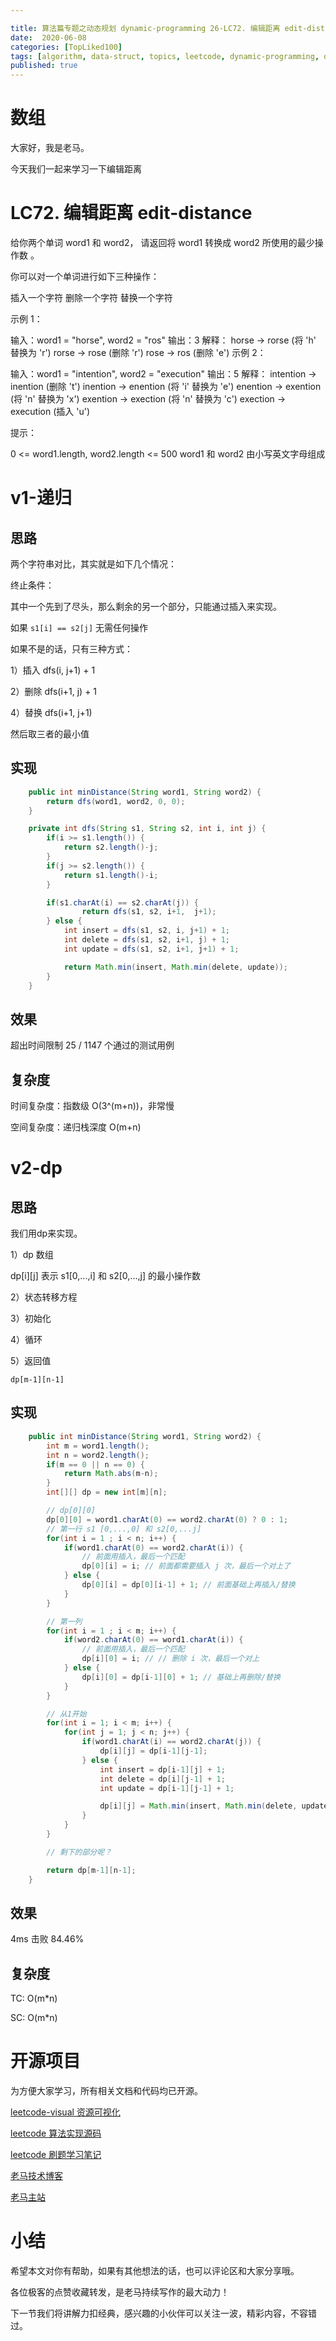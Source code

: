 ```yaml
---

title: 算法篇专题之动态规划 dynamic-programming 26-LC72. 编辑距离 edit-distance
date:  2020-06-08
categories: [TopLiked100]
tags: [algorithm, data-struct, topics, leetcode, dynamic-programming, dp, sf]
published: true
---
```



# 数组

大家好，我是老马。

今天我们一起来学习一下编辑距离

# LC72. 编辑距离 edit-distance

给你两个单词 word1 和 word2， 请返回将 word1 转换成 word2 所使用的最少操作数  。

你可以对一个单词进行如下三种操作：

插入一个字符
删除一个字符
替换一个字符
 

示例 1：

输入：word1 = "horse", word2 = "ros"
输出：3
解释：
horse -> rorse (将 'h' 替换为 'r')
rorse -> rose (删除 'r')
rose -> ros (删除 'e')
示例 2：

输入：word1 = "intention", word2 = "execution"
输出：5
解释：
intention -> inention (删除 't')
inention -> enention (将 'i' 替换为 'e')
enention -> exention (将 'n' 替换为 'x')
exention -> exection (将 'n' 替换为 'c')
exection -> execution (插入 'u')
 

提示：

0 <= word1.length, word2.length <= 500
word1 和 word2 由小写英文字母组成
 


# v1-递归

## 思路

两个字符串对比，其实就是如下几个情况：

终止条件：

其中一个先到了尽头，那么剩余的另一个部分，只能通过插入来实现。

如果 `s1[i] == s2[j]` 无需任何操作

如果不是的话，只有三种方式：

1）插入 dfs(i, j+1) + 1
 
2）删除 dfs(i+1, j) + 1
 
4）替换 dfs(i+1, j+1)

然后取三者的最小值

## 实现

```java
    public int minDistance(String word1, String word2) {
        return dfs(word1, word2, 0, 0);
    }

    private int dfs(String s1, String s2, int i, int j) {
        if(i >= s1.length()) {
            return s2.length()-j;
        }
        if(j >= s2.length()) {
            return s1.length()-i;
        }

        if(s1.charAt(i) == s2.charAt(j)) {
                return dfs(s1, s2, i+1,  j+1);
        } else {
            int insert = dfs(s1, s2, i, j+1) + 1;
            int delete = dfs(s1, s2, i+1, j) + 1;
            int update = dfs(s1, s2, i+1, j+1) + 1;

            return Math.min(insert, Math.min(delete, update));
        }
    }
```

## 效果

超出时间限制
25 / 1147 个通过的测试用例

## 复杂度

时间复杂度：指数级 O(3^(m+n))，非常慢

空间复杂度：递归栈深度 O(m+n)

# v2-dp

## 思路

我们用dp来实现。

1）dp 数组

dp[i][j] 表示 s1[0,...,i] 和 s2[0,...,j] 的最小操作数

2）状态转移方程

3）初始化

4）循环

5）返回值

`dp[m-1][n-1]`

## 实现

```java
    public int minDistance(String word1, String word2) {
        int m = word1.length();
        int n = word2.length();
        if(m == 0 || n == 0) {
            return Math.abs(m-n);
        }
        int[][] dp = new int[m][n];

        // dp[0][0]
        dp[0][0] = word1.charAt(0) == word2.charAt(0) ? 0 : 1;
        // 第一行 s1 [0,...,0] 和 s2[0,...j]
        for(int i = 1 ; i < n; i++) {
            if(word1.charAt(0) == word2.charAt(i)) {
                // 前面用插入，最后一个匹配
                dp[0][i] = i; // 前面都需要插入 j 次，最后一个对上了
            } else {
                dp[0][i] = dp[0][i-1] + 1; // 前面基础上再插入/替换
            }
        }

        // 第一列
        for(int i = 1 ; i < m; i++) {
            if(word2.charAt(0) == word1.charAt(i)) {
                // 前面用插入，最后一个匹配
                dp[i][0] = i; // // 删除 i 次，最后一个对上
            } else {
                dp[i][0] = dp[i-1][0] + 1; // 基础上再删除/替换
            }
        }

        // 从1开始
        for(int i = 1; i < m; i++) {
            for(int j = 1; j < n; j++) {
                if(word1.charAt(i) == word2.charAt(j)) {
                    dp[i][j] = dp[i-1][j-1];
                } else {
                    int insert = dp[i-1][j] + 1;
                    int delete = dp[i][j-1] + 1;
                    int update = dp[i-1][j-1] + 1;

                    dp[i][j] = Math.min(insert, Math.min(delete, update));
                }
            }
        }

        // 剩下的部分呢？

        return dp[m-1][n-1];
    }
```

## 效果

4ms 击败 84.46%

## 复杂度

TC: O(m*n)

SC: O(m*n)

# 开源项目

为方便大家学习，所有相关文档和代码均已开源。

[leetcode-visual 资源可视化](https://houbb.github.io/leetcode-notes/leetcode/visible/index.html)

[leetcode 算法实现源码](https://github.com/houbb/leetcode)

[leetcode 刷题学习笔记](https://github.com/houbb/leetcode-notes)

[老马技术博客](https://github.com/houbb/lmxxf-it)

[老马主站](https://houbb.github.io/)

# 小结

希望本文对你有帮助，如果有其他想法的话，也可以评论区和大家分享哦。

各位极客的点赞收藏转发，是老马持续写作的最大动力！

下一节我们将讲解力扣经典，感兴趣的小伙伴可以关注一波，精彩内容，不容错过。


